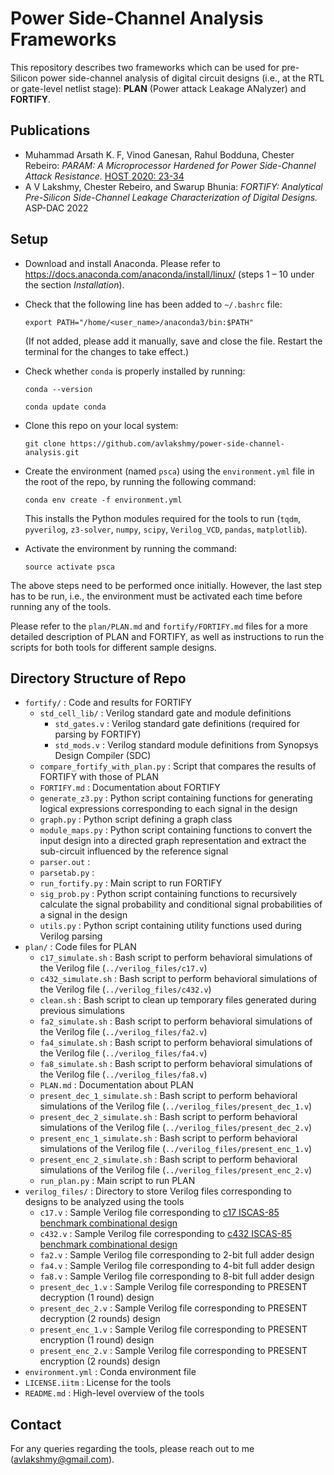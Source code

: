 
# Power Side-Channel Analysis Frameworks

This repository describes two frameworks which can be used for pre-Silicon power side-channel analysis of digital circuit designs (i.e., at the RTL or gate-level netlist stage): **PLAN** (Power attack Leakage ANalyzer) and **FORTIFY**.

## Publications

- Muhammad Arsath K. F, Vinod Ganesan, Rahul Bodduna, Chester Rebeiro:
_PARAM: A Microprocessor Hardened for Power Side-Channel Attack Resistance._ [HOST 2020: 23-34](https://doi.org/10.1109/HOST45689.2020.9300263)
- A V Lakshmy, Chester Rebeiro, and Swarup Bhunia:
_FORTIFY: Analytical Pre-Silicon Side-Channel Leakage Characterization of Digital Designs._ ASP-DAC 2022

## Setup

- Download and install Anaconda. Please refer to https://docs.anaconda.com/anaconda/install/linux/ (steps 1 – 10 under the section _Installation_).
- Check that the following line has been added to `~/.bashrc` file:

  `export PATH="/home/<user_name>/anaconda3/bin:$PATH"`

  (If not added, please add it manually, save and close the file. Restart the terminal for the changes to take effect.)
- Check whether `conda` is properly installed by running:

  `conda --version`

  `conda update conda`
- Clone this repo on your local system:

  `git clone https://github.com/avlakshmy/power-side-channel-analysis.git`

- Create the environment (named `psca`) using the `environment.yml` file in the root of the repo, by running the following command:

  `conda env create -f environment.yml`

  This installs the Python modules required for the tools to run (`tqdm`, `pyverilog`, `z3-solver`, `numpy`, `scipy`, `Verilog_VCD`, `pandas`, `matplotlib`).
- Activate the environment by running the command:

  `source activate psca`

The above steps need to be performed once initially. However, the last step has to be run, i.e., the environment must be activated each time before running any of the tools.

Please refer to the `plan/PLAN.md` and `fortify/FORTIFY.md` files for a more detailed description of PLAN and FORTIFY, as well as instructions to run the scripts for both tools for different sample designs.

## Directory Structure of Repo

- `fortify/` : Code and results for FORTIFY
  - `std_cell_lib/` : Verilog standard gate and module definitions
    - `std_gates.v` : Verilog standard gate definitions (required for parsing by FORTIFY)
    - `std_mods.v` : Verilog standard module definitions from Synopsys Design Compiler (SDC)
  - `compare_fortify_with_plan.py` : Script that compares the results of FORTIFY with those of PLAN
  - `FORTIFY.md` : Documentation about FORTIFY
  - `generate_z3.py` : Python script containing functions for generating logical expressions corresponding to each signal in the design
  - `graph.py` : Python script defining a graph class
  - `module_maps.py` : Python script containing functions to convert the input design into a directed graph representation and extract the sub-circuit influenced by the reference signal
  - `parser.out` :
  - `parsetab.py` :
  - `run_fortify.py` : Main script to run FORTIFY
  - `sig_prob.py` : Python script containing functions to recursively calculate the signal probability and conditional signal probabilities of a signal in the design
  - `utils.py` : Python script containing utility functions used during Verilog parsing
- `plan/` : Code files for PLAN
  - `c17_simulate.sh` : Bash script to perform behavioral simulations of the Verilog file (`../verilog_files/c17.v`)
  - `c432_simulate.sh` : Bash script to perform behavioral simulations of the Verilog file (`../verilog_files/c432.v`)
  - `clean.sh` : Bash script to clean up temporary files generated during previous simulations
  - `fa2_simulate.sh` : Bash script to perform behavioral simulations of the Verilog file (`../verilog_files/fa2.v`)
  - `fa4_simulate.sh` : Bash script to perform behavioral simulations of the Verilog file (`../verilog_files/fa4.v`)
  - `fa8_simulate.sh` : Bash script to perform behavioral simulations of the Verilog file (`../verilog_files/fa8.v`)
  - `PLAN.md` : Documentation about PLAN
  - `present_dec_1_simulate.sh` : Bash script to perform behavioral simulations of the Verilog file (`../verilog_files/present_dec_1.v`)
  - `present_dec_2_simulate.sh` : Bash script to perform behavioral simulations of the Verilog file (`../verilog_files/present_dec_2.v`)
  - `present_enc_1_simulate.sh` : Bash script to perform behavioral simulations of the Verilog file (`../verilog_files/present_enc_1.v`)
  - `present_enc_2_simulate.sh` : Bash script to perform behavioral simulations of the Verilog file (`../verilog_files/present_enc_2.v`)
  - `run_plan.py` : Main script to run PLAN
- `verilog_files/` : Directory to store Verilog files corresponding to designs to be analyzed using the tools
  - `c17.v` : Sample Verilog file corresponding to [c17 ISCAS-85 benchmark combinational design](http://www.pld.ttu.ee/~maksim/benchmarks/iscas85/verilog/)
  - `c432.v` : Sample Verilog file corresponding to [c432 ISCAS-85 benchmark combinational design](http://www.pld.ttu.ee/~maksim/benchmarks/iscas85/verilog/)
  - `fa2.v` : Sample Verilog file corresponding to 2-bit full adder design
  - `fa4.v` : Sample Verilog file corresponding to 4-bit full adder design
  - `fa8.v` : Sample Verilog file corresponding to 8-bit full adder design
  - `present_dec_1.v` : Sample Verilog file corresponding to PRESENT decryption (1 round) design
  - `present_dec_2.v` : Sample Verilog file corresponding to PRESENT decryption (2 rounds) design
  - `present_enc_1.v` : Sample Verilog file corresponding to PRESENT encryption (1 round) design
  - `present_enc_2.v` : Sample Verilog file corresponding to PRESENT encryption (2 rounds) design
- `environment.yml` : Conda environment file
- `LICENSE.iitm` : License for the tools
- `README.md` : High-level overview of the tools

## Contact

For any queries regarding the tools, please reach out to me (avlakshmy@gmail.com).
